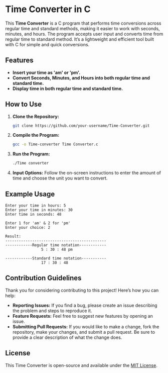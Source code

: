 # Time Converter in C

This **Time Converter** is a C program that performs time conversions across regular time and standard methods, making it easier to work with seconds, minutes, and hours. The program accepts user input and converts time from regular time to standard method. It’s a lightweight and efficient tool built with C for simple and quick conversions.

## Features

- **Insert your time as 'am' or 'pm'.**
- **Convert Seconds, Minutes, and Hours into both regular time and standard time.**
- **Display time in both regular time and standard time.**

## How to Use

1. **Clone the Repository:**
   ```bash
   git clone https://github.com/your-username/Time-Converter.git
   ```

2. **Compile the Program:**
   ```bash
   gcc -o Time-converter Time Converter.c
   ```

3. **Run the Program:**
   ```bash
   ./Time converter
   ```

4. **Input Options:** Follow the on-screen instructions to enter the amount of time and choose the unit you want to convert.

## Example Usage

```plaintext
Enter your time in hours: 5
Enter your time in minutes: 30
Enter time in seconds: 48

Enter 1 for 'am' & 2 for 'pm'
Enter your choice: 2

Result:
---------------------------------------------
------------Regular time notation------------
                5 : 30 : 48 pm

------------Standard time notation-----------
                17 : 30 : 48
```

## Contribution Guidelines

Thank you for considering contributing to this project! Here’s how you can help:

- **Reporting Issues:** If you find a bug, please create an issue describing the problem and steps to reproduce it.
- **Feature Requests:** Feel free to suggest new features by opening an issue.
- **Submitting Pull Requests:** If you would like to make a change, fork the repository, make your changes, and submit a pull request. Be sure to provide a clear description of what the change does.

## License

This Time Converter is open-source and available under the [MIT License](./LICENSE).